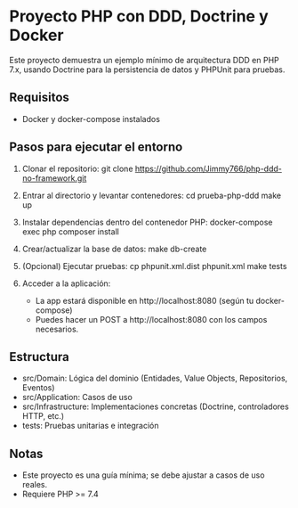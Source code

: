 # Proyecto PHP con DDD, Doctrine y Docker

Este proyecto demuestra un ejemplo mínimo de arquitectura DDD en PHP 7.x, usando Doctrine para la persistencia de datos y PHPUnit para pruebas.

## Requisitos
- Docker y docker-compose instalados

## Pasos para ejecutar el entorno

1. Clonar el repositorio:
   git clone https://github.com/Jimmy766/php-ddd-no-framework.git

2. Entrar al directorio y levantar contenedores:
   cd prueba-php-ddd
   make up

3. Instalar dependencias dentro del contenedor PHP:
   docker-compose exec php composer install

4. Crear/actualizar la base de datos:
   make db-create

5. (Opcional) Ejecutar pruebas:
   cp phpunit.xml.dist phpunit.xml
   make tests

6. Acceder a la aplicación:
   - La app estará disponible en http://localhost:8080 (según tu docker-compose)
   - Puedes hacer un POST a http://localhost:8080 con los campos necesarios.

## Estructura
- src/Domain: Lógica del dominio (Entidades, Value Objects, Repositorios, Eventos)
- src/Application: Casos de uso
- src/Infrastructure: Implementaciones concretas (Doctrine, controladores HTTP, etc.)
- tests: Pruebas unitarias e integración

## Notas
- Este proyecto es una guía mínima; se debe ajustar a casos de uso reales.
- Requiere PHP >= 7.4
